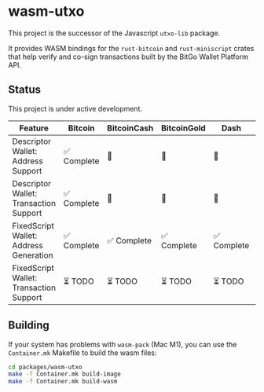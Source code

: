 # wasm-utxo

This project is the successor of the Javascript `utxo-lib` package.

It provides WASM bindings for the `rust-bitcoin` and `rust-miniscript` crates
that help verify and co-sign transactions built by the BitGo Wallet Platform API.

## Status

This project is under active development.

| Feature                                 | Bitcoin     | BitcoinCash | BitcoinGold | Dash        | Doge        | Litecoin    | Zcash       |
| --------------------------------------- | ----------- | ----------- | ----------- | ----------- | ----------- | ----------- | ----------- |
| Descriptor Wallet: Address Support      | ✅ Complete | 🚫          | 🚫          | 🚫          | 🚫          | 🚫          | 🚫          |
| Descriptor Wallet: Transaction Support  | ✅ Complete | 🚫          | 🚫          | 🚫          | 🚫          | 🚫          | 🚫          |
| FixedScript Wallet: Address Generation  | ✅ Complete | ✅ Complete | ✅ Complete | ✅ Complete | ✅ Complete | ✅ Complete | ✅ Complete |
| FixedScript Wallet: Transaction Support | ⏳ TODO     | ⏳ TODO     | ⏳ TODO     | ⏳ TODO     | ⏳ TODO     | ⏳ TODO     | ⏳ TODO     |

## Building

If your system has problems with `wasm-pack` (Mac M1), you can use the `Container.mk` Makefile to build the wasm files:

```bash
cd packages/wasm-utxo
make -f Container.mk build-image
make -f Container.mk build-wasm
```
